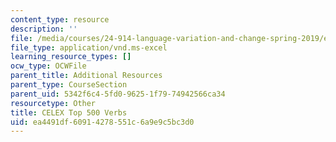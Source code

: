 ```yaml
---
content_type: resource
description: ''
file: /media/courses/24-914-language-variation-and-change-spring-2019/ea4491df60914278551c6a9e9c5bc3d0_CELEXTop500.xls
file_type: application/vnd.ms-excel
learning_resource_types: []
ocw_type: OCWFile
parent_title: Additional Resources
parent_type: CourseSection
parent_uid: 5342f6c4-5fd0-9625-1f79-74942566ca34
resourcetype: Other
title: CELEX Top 500 Verbs
uid: ea4491df-6091-4278-551c-6a9e9c5bc3d0
---
```

